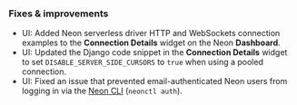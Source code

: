 ### Fixes & improvements

- UI: Added Neon serverless driver HTTP and WebSockets connection examples to the **Connection Details** widget on the Neon **Dashboard**.
- UI: Updated the Django code snippet in the **Connection Details** widget to set `DISABLE_SERVER_SIDE_CURSORS` to `true` when using a pooled connection.
- UI: Fixed an issue that prevented email-authenticated Neon users from logging in via the [Neon CLI](/docs/reference/neon-cli) (`neonctl auth`).
